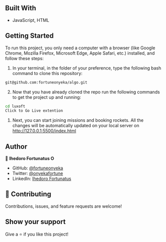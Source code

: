 

## Built With

- JavaScript, HTML

## Getting Started

To run this project, you only need a computer with a browser (like Google Chrome, Mozilla Firefox, Microsoft Edge, Apple Safari, etc.) installed, and follow these steps:

1. In your terminal, in the folder of your preference, type the following bash command to clone this repository:

```sh
git@github.com:fortuneonyeka/algo.git
```

2. Now that you have already cloned the repo run the following commands to get the project up and running:
```sh
cd luxoft
Click to Go Live extention
```

1. Next, you can start joining missions and booking rockets. All the changes will be automatically updated on your local server on http://127.0.0.1:5500/index.html 

## Author

👤 **Ihedoro Fortunatus O**

- GitHub: [@fortuneonyeka](https://github.com/fortuneonyeka)
- Twitter: [@onyekafortune](https://twitter.com/onyekafortune)
- LinkedIn: [Ihedoro Fortunatus](https://www.linkedin.com/in/fortunatus-ihedoro/)

## 🤝 Contributing

Contributions, issues, and feature requests are welcome!

## Show your support

Give a ⭐️ if you like this project!